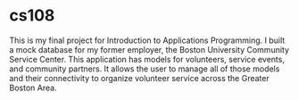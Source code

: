 # cs108
This is my final project for Introduction to Applications Programming. I built a mock database for my former employer, the Boston University Community Service Center.
This application has models for volunteers, service events, and community partners. It allows the user to manage all of those models and their connectivity to organize
volunteer service across the Greater Boston Area. 
